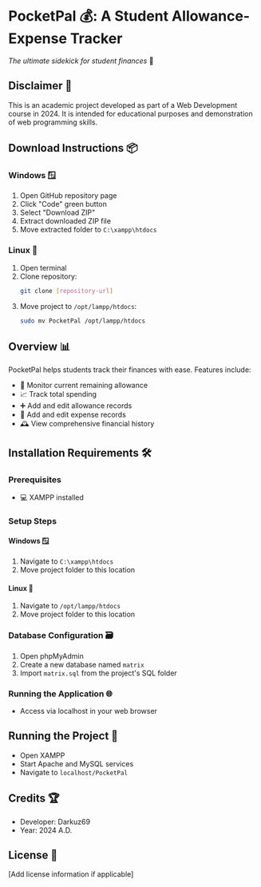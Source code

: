 # PocketPal 💰: A Student Allowance-Expense Tracker

*The ultimate sidekick for student finances* 🚀

## Disclaimer 📝
This is an academic project developed as part of a Web Development course in 2024. It is intended for educational purposes and demonstration of web programming skills.

## Download Instructions 📦

### Windows 🪟
1. Open GitHub repository page
2. Click "Code" green button
3. Select "Download ZIP"
4. Extract downloaded ZIP file
5. Move extracted folder to `C:\xampp\htdocs`

### Linux 🐧
1. Open terminal
2. Clone repository:
   ```bash
   git clone [repository-url]
   ```
3. Move project to `/opt/lampp/htdocs`:
   ```bash
   sudo mv PocketPal /opt/lampp/htdocs
   ```

## Overview 📊

PocketPal helps students track their finances with ease. Features include:
- 💸 Monitor current remaining allowance
- 📈 Track total spending
- ➕ Add and edit allowance records
- 📝 Add and edit expense records
- 🕰️ View comprehensive financial history

## Installation Requirements 🛠️

### Prerequisites
- 💻 XAMPP installed

### Setup Steps

#### Windows 🪟
1. Navigate to `C:\xampp\htdocs`
2. Move project folder to this location

#### Linux 🐧
1. Navigate to `/opt/lampp/htdocs`
2. Move project folder to this location

### Database Configuration 🗃️
1. Open phpMyAdmin
2. Create a new database named `matrix`
3. Import `matrix.sql` from the project's SQL folder

### Running the Application 🌐
- Access via localhost in your web browser

## Running the Project 🚦
- Open XAMPP
- Start Apache and MySQL services
- Navigate to `localhost/PocketPal`

## Credits 🏆
- Developer: Darkuz69
- Year: 2024 A.D.

## License 📜
[Add license information if applicable]